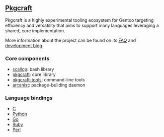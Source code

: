 ## [Pkgcraft][1]

Pkgcraft is a highly experimental tooling ecosystem for Gentoo targeting
efficiency and versatility that aims to support many languages leveraging a
shared, core implementation.

More information about the project can be found on its [FAQ][0] and
[development blog][1].

### Core components

- [scallop][2]: bash library
- [pkgcraft][3]: core library
- [pkgcraft-tools][4]: command-line tools
- [arcanist][5]: package-building daemon

### Language bindings

- [C][5]
- [Python][6]
- [Go][7]
- [Ruby][8]
- [Perl][9]

[0]: <https://pkgcraft.github.io/about/>
[1]: <https://pkgcraft.github.io/>
[2]: <https://github.com/pkgcraft/pkgcraft/tree/main/crates/scallop>
[3]: <https://github.com/pkgcraft/pkgcraft/tree/main/crates/pkgcraft>
[4]: <https://github.com/pkgcraft/pkgcraft/tree/main/crates/pkgcraft-tools>
[5]: <https://github.com/pkgcraft/pkgcraft/tree/main/crates/arcanist>

[5]: <https://github.com/pkgcraft/pkgcraft/tree/main/crates/pkgcraft-c>
[6]: <https://github.com/pkgcraft/pkgcraft-python>
[7]: <https://github.com/pkgcraft/pkgcraft-go>
[8]: <https://github.com/pkgcraft/pkgcraft-ruby>
[9]: <https://github.com/pkgcraft/pkgcraft-perl>
